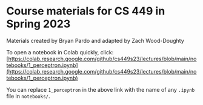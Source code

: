 # Course materials for CS 449 in Spring 2023

Materials created by Bryan Pardo and adapted by Zach Wood-Doughty

To open a notebook in Colab quickly, click:
  [https://colab.research.google.com/github/cs449s23/lectures/blob/main/notebooks/1_perceptron.ipynb](https://colab.research.google.com/github/cs449s23/lectures/blob/main/notebooks/1_perceptron.ipynb)
  
You can replace `1_perceptron` in the above link with the name of any `.ipynb` file in `notebooks/`.

